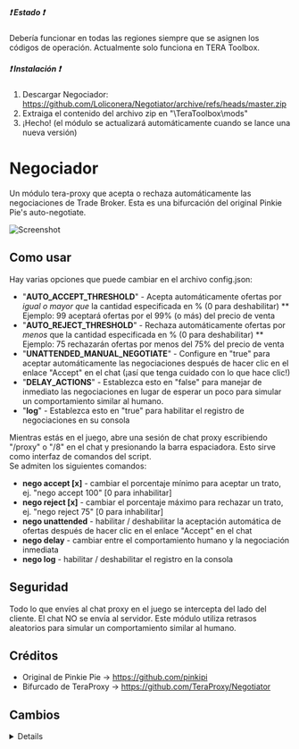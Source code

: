 ##### :heavy_exclamation_mark: Estado :heavy_exclamation_mark:
Debería funcionar en todas las regiones siempre que se asignen los códigos de operación. Actualmente solo funciona en TERA Toolbox.

##### :heavy_exclamation_mark: Instalación :heavy_exclamation_mark:
1) Descargar Negociador: https://github.com/Loliconera/Negotiator/archive/refs/heads/master.zip
2) Extraiga el contenido del archivo zip en "\TeraToolbox\mods"
3) ¡Hecho! (el módulo se actualizará automáticamente cuando se lance una nueva versión)

# Negociador
Un módulo tera-proxy que acepta o rechaza automáticamente las negociaciones de Trade Broker.
Esta es una bifurcación del original Pinkie Pie's auto-negotiate.

![Screenshot](https://i.imgur.com/Sg4zWBo.png)

## Como usar
Hay varias opciones que puede cambiar en el archivo config.json:  
  
* "**AUTO_ACCEPT_THRESHOLD**" - Acepta automáticamente ofertas por *igual o mayor que* la cantidad especificada en % (0 para deshabilitar)
** Ejemplo: 99 aceptará ofertas por el 99% (o más) del precio de venta
* "**AUTO_REJECT_THRESHOLD**" - Rechaza automáticamente ofertas por *menos* que la cantidad especificada en % (0 para deshabilitar)
** Ejemplo: 75 rechazarán ofertas por menos del 75% del precio de venta
* "**UNATTENDED_MANUAL_NEGOTIATE**" - Configure en "true" para aceptar automáticamente las negociaciones después de hacer clic en el enlace "Accept" en el chat (¡así que tenga cuidado con lo que hace clic!)
* "**DELAY_ACTIONS**" - Establezca esto en "false" para manejar de inmediato las negociaciones en lugar de esperar un poco para simular un comportamiento similar al humano.
* "**log**" - Establezca esto en "true" para habilitar el registro de negociaciones en su consola
  
Mientras estás en el juego, abre una sesión de chat proxy escribiendo "/proxy" o "/8" en el chat y presionando la barra espaciadora. 
Esto sirve como interfaz de comandos del script.  
Se admiten los siguientes comandos:  
  
* **nego accept [x]** - cambiar el porcentaje mínimo para aceptar un trato, ej. "nego accept 100" [0 para inhabilitar]
* **nego reject [x]** - cambiar el porcentaje máximo para rechazar un trato, ej. "nego reject 75" [0 para inhabilitar]
* **nego unattended** - habilitar / deshabilitar la aceptación automática de ofertas después de hacer clic en el enlace "Accept" en el chat
* **nego delay** - cambiar entre el comportamiento humano y la negociación inmediata
* **nego log** - habilitar / deshabilitar el registro en la consola

## Seguridad
Todo lo que envíes al chat proxy en el juego se intercepta del lado del cliente. El chat NO se envía al servidor.
Este módulo utiliza retrasos aleatorios para simular un comportamiento similar al humano.

## Créditos
- Original de Pinkie Pie -> https://github.com/pinkipi
- Bifurcado de TeraProxy -> https://github.com/TeraProxy/Negotiator

## Cambios
<details>

### 1.1.0
* [~] Ahora extrae cadenas directamente de los archivos del juego (¡el módulo SIEMPRE estará actualizado!)
* [-] Se eliminaron los archivos y el directorio de "cadenas", ya que ya no son necesarios
### 1.0.2
* [+] Aviso agregado sobre negociación exitosa
### 1.0.1
* [*] Se corrigió un error al cambiar el umbral de aceptación y rechazo en el juego.
### 1.0.0
* [*] Compatibilidad BigInt
* [+] Se agregó soporte de actualización automática en el proxy de Caali
* [+] Se agregó un registro de negociación opcional a la consola.
* [+] Comandos agregados dentro del juego
* [+] Se agregó visualización de los nombres y la cantidad de los artículos.
* [~] Configuración movida al archivo de configuración

</details>